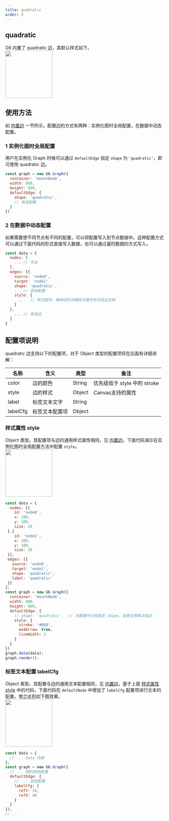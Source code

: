 ```yaml
---
title: quadratic
order: 3
---
```

## quadratic

G6 内置了 quadratic 边，其默认样式如下。<br />
<img src='https://gw.alipayobjects.com/mdn/rms_f8c6a0/afts/img/A*YUOlRZaDDZgAAAAAAAAAAABkARQnAQ' width=150/>


## 使用方法
如 [内置边](../defaultEdge) 一节所示，配置边的方式有两种：实例化图时全局配置，在数据中动态配置。


### 1 实例化图时全局配置
用户在实例化 Graph 时候可以通过 `defaultEdge` 指定 `shape` 为 `'quadratic'`，即可使用 quadratic 边。
```javascript
const graph = new G6.Graph({
  container: 'mountNode',
  width: 800,
  height: 600,
  defaultEdge: {
    shape: 'quadratic',
    // 其他配置
  }
})
```


### 2 在数据中动态配置
如果需要使不同节点有不同的配置，可以将配置写入到节点数据中。这种配置方式可以通过下面代码的形式直接写入数据，也可以通过遍历数据的方式写入。
```javascript
const data = {
  nodes: [
    ... // 节点
  ],
  edges: [{
    source: 'node0',
    target: 'node1'
    shape: 'quadratic',
    ... // 其他配置
    style: {
      ...  // 样式属性，每种边的详细样式属性参见各边文档
    }
  },
    ... // 其他边
  ]
}
```


## 配置项说明
quadratic 边支持以下的配置项，对于 Object 类型的配置项将在后面有详细讲解：

| 名称 | 含义 | 类型 | 备注 |
| --- | --- | --- | --- |
| color | 边的颜色 | String | 优先级低于 style 中的 stroke |
| style | 边的样式 | Object | Canvas支持的属性 |
| label | 标签文本文字 | String |  |
| labelCfg | 标签文本配置项 | Object |  |



### 样式属性 style
Object 类型。其配置项与边的通用样式属性相同，见 [内置边](/zh/docs/manual/middle/elements/edges/defaultEdge)。下面代码演示在实例化图时全局配置方法中配置 `style`。<br />
<img src='https://gw.alipayobjects.com/mdn/rms_f8c6a0/afts/img/A*TWjZRqKStFcAAAAAAAAAAABkARQnAQ' width=150/>
```javascript
const data = {
  nodes: [{
    id: 'node0',
    x: 100,
    y: 100,
    size: 20
 },{
    id: 'node1',
    x: 200,
    y: 100,
    size: 20
 }],
 edges: [{
   source: 'node0',
   target: 'node1',
   shape: 'quadratic',
   label: 'quadratic'
 }]
};
const graph = new G6.Graph({
  container: 'mountNode',
  width: 800,
  height: 600,
  defaultEdge: {
    // shape: 'quadratic',  // 在数据中已经指定 shape，这里无需再次指定
    style: {
      stroke: '#088',
      endArrow: true,
      lineWidth: 3
    }
  }
})
graph.data(data);
graph.render();

```


### 标签文本配置 labelCfg
Object 类型。其配置与边的通用文本配置相同，见 [内置边](/zh/docs/manual/middle/elements/edges/defaultEdge)。基于上面 [样式属性 style](#样式属性-style) 中的代码，下面代码在 `defaultNode` 中增加了 `labelCfg` 配置项进行文本的配置，使之达到如下图效果。<br />
<img src='https://gw.alipayobjects.com/mdn/rms_f8c6a0/afts/img/A*E4ZYQ7xM0IsAAAAAAAAAAABkARQnAQ' width=150/>
```javascript
const data = {
  // ... data 内容
};
const graph = new G6.Graph({
  // ... 图的其他配置
  defaultEdge: {
    // ... 其他配置
    labelCfg: {
      refY: 10,
      refX: 40
    }
  }
});
// ...

```
